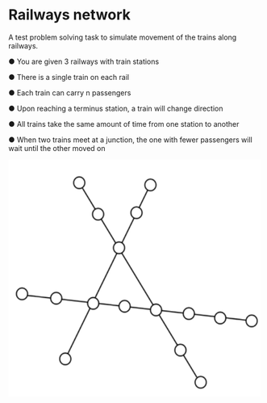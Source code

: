 # Railways network

A test problem solving task to simulate movement of the trains along railways.

● You are given 3 railways with train stations

● There is a single train on each rail

● Each train can carry n passengers

● Upon reaching a terminus station, a train will change direction

● All trains take the same amount of time from one station to another

● When two trains meet at a junction, the one with fewer passengers will wait until the
other moved on

![Scheme of the railways network](scheme.png)

